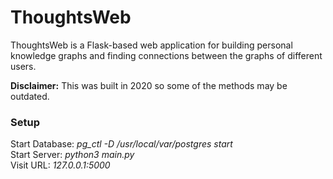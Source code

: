 # ThoughtsWeb

ThoughtsWeb is a Flask-based web application for building personal knowledge graphs and finding connections between the graphs of different users.

**Disclaimer:** This was built in 2020 so some of the methods may be outdated.

### Setup

Start Database:  *pg_ctl -D /usr/local/var/postgres start* \
Start Server:  *python3 main.py* \
Visit URL:  *127.0.0.1:5000*

